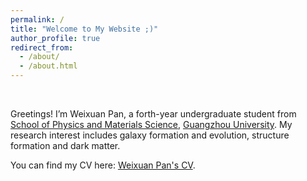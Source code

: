 ```yaml
---
permalink: /
title: "Welcome to My Website ;)"
author_profile: true
redirect_from: 
  - /about/
  - /about.html
---
```


<br>

Greetings! I’m Weixuan Pan, a forth-year undergraduate student from [School of Physics and Materials Science](https://spee.gzhu.edu.cn/), [Guangzhou University](https://www.gzhu.edu.cn/).
My research interest includes galaxy formation and evolution, structure formation and dark matter.

You can find my CV here: [Weixuan Pan's CV](https://panweixuan.github.io/site//files/CV.pdf).
